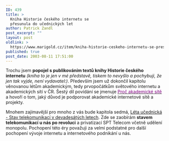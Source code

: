```yaml
---
ID: 439
title: >
  Kniha Historie českého internetu se
  přesunula do učednických let
author: Patrick Zandl
post_excerpt: ""
layout: post
oldlink: >
  https://www.marigold.cz/item/kniha-historie-ceskeho-internetu-se-presunula-do-ucednickych-let
published: true
post_date: 2003-08-11 17:51:00
---
```

<p>
Trochu jsem <STRONG>popojel s publikováním textů knihy Historie českého internetu</STRONG> <EM>(kniha to je jen v mé představě, tiskem to nevyšlo a pochybuji, že jen tak vyjde, není vydavatel:)</EM>. Především jsem už dokončil kapitolu věnovanou létům akademickým, tedy prvopočátkům světového internetu a akademických sítí v ČR. Šestý díl povídání se jmenuje <U><FONT color=#800080>Proč akademické sítě</FONT></U> a hovoří o tom, jaký důvod je podporovat akademické internetové sítě a projekty. </p>

<p>
Mnohem zajímavější pro mnoho z vás bude kapitola sedmá, <A href="/historieinternetu/ucednickaleta030811.html">Léta učednická - Stav telekomunikací v devadesátých letech</A>. Zde se zaobírám <STRONG>stavem telekomunikací u nás po revoluci</STRONG> a privatizací SPT Telecom včetně udělení monopolu. Pochopení této éry považuji za velmi podstatné pro další pochopení vývoje internetu a internetového podnikání u nás. </p>
